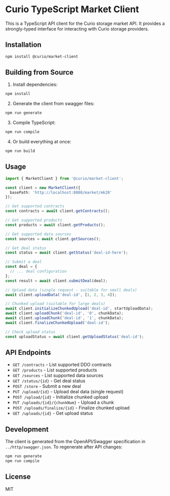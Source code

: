 # Curio TypeScript Market Client

This is a TypeScript API client for the Curio storage market API. It provides a strongly-typed interface for interacting with Curio storage providers.

## Installation

```bash
npm install @curio/market-client
```

## Building from Source

1. Install dependencies:
```bash
npm install
```

2. Generate the client from swagger files:
```bash
npm run generate
```

3. Compile TypeScript:
```bash
npm run compile
```

4. Or build everything at once:
```bash
npm run build
```

## Usage

```typescript
import { MarketClient } from '@curio/market-client';

const client = new MarketClient({
  basePath: 'http://localhost:8080/market/mk20'
});

// Get supported contracts
const contracts = await client.getContracts();

// Get supported products
const products = await client.getProducts();

// Get supported data sources
const sources = await client.getSources();

// Get deal status
const status = await client.getStatus('deal-id-here');

// Submit a deal
const deal = {
  // ... deal configuration
};
const result = await client.submitDeal(deal);

// Upload data (single request - suitable for small deals)
await client.uploadData('deal-id', [1, 2, 3, 4]);

// Chunked upload (suitable for large deals)
await client.initializeChunkedUpload('deal-id', startUploadData);
await client.uploadChunk('deal-id', '0', chunkData);
await client.uploadChunk('deal-id', '1', chunkData);
await client.finalizeChunkedUpload('deal-id');

// Check upload status
const uploadStatus = await client.getUploadStatus('deal-id');
```

## API Endpoints

- `GET /contracts` - List supported DDO contracts
- `GET /products` - List supported products  
- `GET /sources` - List supported data sources
- `GET /status/{id}` - Get deal status
- `POST /store` - Submit a new deal
- `PUT /upload/{id}` - Upload deal data (single request)
- `POST /upload/{id}` - Initialize chunked upload
- `PUT /uploads/{id}/{chunkNum}` - Upload a chunk
- `POST /uploads/finalize/{id}` - Finalize chunked upload
- `GET /uploads/{id}` - Get upload status

## Development

The client is generated from the OpenAPI/Swagger specification in `../http/swagger.json`. To regenerate after API changes:

```bash
npm run generate
npm run compile
```

## License

MIT
